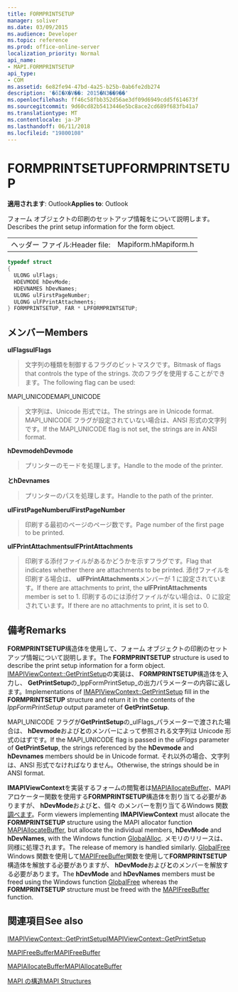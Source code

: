 ```yaml
---
title: FORMPRINTSETUP
manager: soliver
ms.date: 03/09/2015
ms.audience: Developer
ms.topic: reference
ms.prod: office-online-server
localization_priority: Normal
api_name:
- MAPI.FORMPRINTSETUP
api_type:
- COM
ms.assetid: 6e82fe94-47bd-4a25-b25b-0ab6fe2db274
description: '�ŏI�X�V��: 2015�N3��9��'
ms.openlocfilehash: ff46c58fbb352d56ae3df09d6949cdd5f614673f
ms.sourcegitcommit: 9d60cd82b5413446e5bc8ace2cd689f683fb41a7
ms.translationtype: MT
ms.contentlocale: ja-JP
ms.lasthandoff: 06/11/2018
ms.locfileid: "19800108"
---
```

# <a name="formprintsetup"></a><span data-ttu-id="b8f4b-103">FORMPRINTSETUP</span><span class="sxs-lookup"><span data-stu-id="b8f4b-103">FORMPRINTSETUP</span></span>

  
  
<span data-ttu-id="b8f4b-104">**適用されます**: Outlook</span><span class="sxs-lookup"><span data-stu-id="b8f4b-104">**Applies to**: Outlook</span></span> 
  
<span data-ttu-id="b8f4b-105">フォーム オブジェクトの印刷のセットアップ情報をについて説明します。</span><span class="sxs-lookup"><span data-stu-id="b8f4b-105">Describes the print setup information for the form object.</span></span> 
  
|||
|:-----|:-----|
|<span data-ttu-id="b8f4b-106">ヘッダー ファイル:</span><span class="sxs-lookup"><span data-stu-id="b8f4b-106">Header file:</span></span>  <br/> |<span data-ttu-id="b8f4b-107">Mapiform.h</span><span class="sxs-lookup"><span data-stu-id="b8f4b-107">Mapiform.h</span></span>  <br/> |
   
```cpp
typedef struct
{
  ULONG ulFlags;
  HDEVMODE hDevMode;
  HDEVNAMES hDevNames;
  ULONG ulFirstPageNumber;
  ULONG ulFPrintAttachments;
} FORMPRINTSETUP, FAR * LPFORMPRINTSETUP;

```

## <a name="members"></a><span data-ttu-id="b8f4b-108">メンバー</span><span class="sxs-lookup"><span data-stu-id="b8f4b-108">Members</span></span>

 <span data-ttu-id="b8f4b-109">**ulFlags**</span><span class="sxs-lookup"><span data-stu-id="b8f4b-109">**ulFlags**</span></span>
  
> <span data-ttu-id="b8f4b-110">文字列の種類を制御するフラグのビットマスクです。</span><span class="sxs-lookup"><span data-stu-id="b8f4b-110">Bitmask of flags that controls the type of the strings.</span></span> <span data-ttu-id="b8f4b-111">次のフラグを使用することができます。</span><span class="sxs-lookup"><span data-stu-id="b8f4b-111">The following flag can be used:</span></span>
    
<span data-ttu-id="b8f4b-112">MAPI_UNICODE</span><span class="sxs-lookup"><span data-stu-id="b8f4b-112">MAPI_UNICODE</span></span> 
  
> <span data-ttu-id="b8f4b-113">文字列は、Unicode 形式では。</span><span class="sxs-lookup"><span data-stu-id="b8f4b-113">The strings are in Unicode format.</span></span> <span data-ttu-id="b8f4b-114">MAPI_UNICODE フラグが設定されていない場合は、ANSI 形式の文字列です。</span><span class="sxs-lookup"><span data-stu-id="b8f4b-114">If the MAPI_UNICODE flag is not set, the strings are in ANSI format.</span></span>
    
 <span data-ttu-id="b8f4b-115">**hDevmode**</span><span class="sxs-lookup"><span data-stu-id="b8f4b-115">**hDevmode**</span></span>
  
> <span data-ttu-id="b8f4b-116">プリンターのモードを処理します。</span><span class="sxs-lookup"><span data-stu-id="b8f4b-116">Handle to the mode of the printer.</span></span>
    
 <span data-ttu-id="b8f4b-117">**と**</span><span class="sxs-lookup"><span data-stu-id="b8f4b-117">**hDevnames**</span></span>
  
> <span data-ttu-id="b8f4b-118">プリンターのパスを処理します。</span><span class="sxs-lookup"><span data-stu-id="b8f4b-118">Handle to the path of the printer.</span></span>
    
 <span data-ttu-id="b8f4b-119">**ulFirstPageNumber**</span><span class="sxs-lookup"><span data-stu-id="b8f4b-119">**ulFirstPageNumber**</span></span>
  
> <span data-ttu-id="b8f4b-120">印刷する最初のページのページ数です。</span><span class="sxs-lookup"><span data-stu-id="b8f4b-120">Page number of the first page to be printed.</span></span>
    
 <span data-ttu-id="b8f4b-121">**ulFPrintAttachments**</span><span class="sxs-lookup"><span data-stu-id="b8f4b-121">**ulFPrintAttachments**</span></span>
  
> <span data-ttu-id="b8f4b-122">印刷する添付ファイルがあるかどうかを示すフラグです。</span><span class="sxs-lookup"><span data-stu-id="b8f4b-122">Flag that indicates whether there are attachments to be printed.</span></span> <span data-ttu-id="b8f4b-123">添付ファイルを印刷する場合は、 **ulFPrintAttachments**メンバーが 1 に設定されています。</span><span class="sxs-lookup"><span data-stu-id="b8f4b-123">If there are attachments to print, the **ulFPrintAttachments** member is set to 1.</span></span> <span data-ttu-id="b8f4b-124">印刷するのには添付ファイルがない場合は、0 に設定されています。</span><span class="sxs-lookup"><span data-stu-id="b8f4b-124">If there are no attachments to print, it is set to 0.</span></span> 
    
## <a name="remarks"></a><span data-ttu-id="b8f4b-125">備考</span><span class="sxs-lookup"><span data-stu-id="b8f4b-125">Remarks</span></span>

<span data-ttu-id="b8f4b-126">**FORMPRINTSETUP**構造体を使用して、フォーム オブジェクトの印刷のセットアップ情報について説明します。</span><span class="sxs-lookup"><span data-stu-id="b8f4b-126">The **FORMPRINTSETUP** structure is used to describe the print setup information for a form object.</span></span> <span data-ttu-id="b8f4b-127">[IMAPIViewContext::GetPrintSetup](imapiviewcontext-getprintsetup.md)の実装は、 **FORMPRINTSETUP**構造体を入力し、 **GetPrintSetup**の_lppFormPrintSetup_の出力パラメーターの内容に返します。</span><span class="sxs-lookup"><span data-stu-id="b8f4b-127">Implementations of [IMAPIViewContext::GetPrintSetup](imapiviewcontext-getprintsetup.md) fill in the **FORMPRINTSETUP** structure and return it in the contents of the  _lppFormPrintSetup_ output parameter of **GetPrintSetup**.</span></span>
  
<span data-ttu-id="b8f4b-128">MAPI_UNICODE フラグが**GetPrintSetup**の_ulFlags_パラメーターで渡された場合は、 **hDevmode**および**と**のメンバーによって参照される文字列は Unicode 形式のはずです。</span><span class="sxs-lookup"><span data-stu-id="b8f4b-128">If the MAPI_UNICODE flag is passed in the  _ulFlags_ parameter of **GetPrintSetup**, the strings referenced by the **hDevmode** and **hDevnames** members should be in Unicode format.</span></span> <span data-ttu-id="b8f4b-129">それ以外の場合、文字列は、ANSI 形式でなければなりません。</span><span class="sxs-lookup"><span data-stu-id="b8f4b-129">Otherwise, the strings should be in ANSI format.</span></span> 
  
<span data-ttu-id="b8f4b-130">**IMAPIViewContext**を実装するフォームの閲覧者は[MAPIAllocateBuffer](mapiallocatebuffer.md)、MAPI アロケーター関数を使用する**FORMPRINTSETUP**構造体を割り当てる必要がありますが、 **hDevMode**および**と**、個々 のメンバーを割り当てるWindows 関数[調べます](http://go.microsoft.com/fwlink/?LinkId=132110)。</span><span class="sxs-lookup"><span data-stu-id="b8f4b-130">Form viewers implementing **IMAPIViewContext** must allocate the **FORMPRINTSETUP** structure using the MAPI allocator function [MAPIAllocateBuffer](mapiallocatebuffer.md), but allocate the individual members, **hDevMode** and **hDevNames**, with the Windows function [GlobalAlloc](http://go.microsoft.com/fwlink/?LinkId=132110).</span></span> <span data-ttu-id="b8f4b-131">メモリのリリースは、同様に処理されます。</span><span class="sxs-lookup"><span data-stu-id="b8f4b-131">The release of memory is handled similarly.</span></span> <span data-ttu-id="b8f4b-132">[GlobalFree](http://go.microsoft.com/fwlink/?LinkId=132108) Windows 関数を使用して[MAPIFreeBuffer](mapifreebuffer.md)関数を使用して**FORMPRINTSETUP**構造体を解放する必要がありますが、 **hDevMode**および**と**のメンバーを解放する必要があります。</span><span class="sxs-lookup"><span data-stu-id="b8f4b-132">The **hDevMode** and **hDevNames** members must be freed using the Windows function [GlobalFree](http://go.microsoft.com/fwlink/?LinkId=132108) whereas the **FORMPRINTSETUP** structure must be freed with the [MAPIFreeBuffer](mapifreebuffer.md) function.</span></span> 
  
## <a name="see-also"></a><span data-ttu-id="b8f4b-133">関連項目</span><span class="sxs-lookup"><span data-stu-id="b8f4b-133">See also</span></span>



[<span data-ttu-id="b8f4b-134">IMAPIViewContext::GetPrintSetup</span><span class="sxs-lookup"><span data-stu-id="b8f4b-134">IMAPIViewContext::GetPrintSetup</span></span>](imapiviewcontext-getprintsetup.md)
  
[<span data-ttu-id="b8f4b-135">MAPIFreeBuffer</span><span class="sxs-lookup"><span data-stu-id="b8f4b-135">MAPIFreeBuffer</span></span>](mapifreebuffer.md)
  
[<span data-ttu-id="b8f4b-136">MAPIAllocateBuffer</span><span class="sxs-lookup"><span data-stu-id="b8f4b-136">MAPIAllocateBuffer</span></span>](mapiallocatebuffer.md)


[<span data-ttu-id="b8f4b-137">MAPI の構造</span><span class="sxs-lookup"><span data-stu-id="b8f4b-137">MAPI Structures</span></span>](mapi-structures.md)

